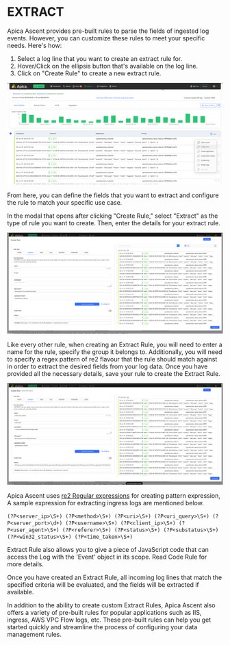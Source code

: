 # EXTRACT

Apica Ascent provides pre-built rules to parse the fields of ingested log events. However, you can customize these rules to meet your specific needs. Here's how:

1. Select a log line that you want to create an extract rule for.
2. Hover/Click on the ellipsis button that's available on the log line.
3. Click on "Create Rule" to create a new extract rule.

![](<../../.gitbook/assets/search-create-rule-dropdown.png>)

From here, you can define the fields that you want to extract and configure the rule to match your specific use case.

In the modal that opens after clicking "Create Rule," select "Extract" as the type of rule you want to create. Then, enter the details for your extract rule.

![](<../../.gitbook/assets/create-rule-modal-extract.png>)

Like every other rule, when creating an Extract Rule, you will need to enter a name for the rule, specify the group it belongs to. Additionally, you will need to specify a regex pattern of re2 flavour that the rule should match against in order to extract the desired fields from your log data. Once you have provided all the necessary details, save your rule to create the Extract Rule.

![](<../../.gitbook/assets/extract-rule-demo.png>)

Apica Ascent uses [re2 Regular expressions](https://github.com/google/re2/wiki/Syntax) for creating pattern expression, A sample expression for extracting ingress logs are mentioned below.

```
(?P<server_ip>\S+) (?P<method>\S+) (?P<uri>\S+) (?P<uri_query>\S+) (?P<server_port>\d+) (?P<username>\S+) (?P<client_ip>\S+) (?P<user_agent>\S+) (?P<referer>\S+) (?P<status>\S+) (?P<substatus>\S+) (?P<win32_status>\S+) (?P<time_taken>\S+)
```

Extract Rule also allows you to give a piece of JavaScript code that can access the Log with the 'Event' object in its scope. Read Code Rule for more details.

Once you have created an Extract Rule, all incoming log lines that match the specified criteria will be evaluated, and the fields will be extracted if available.

In addition to the ability to create custom Extract Rules, Apica Ascent also offers a variety of pre-built rules for popular applications such as IIS, ingress, AWS VPC Flow logs, etc. These pre-built rules can help you get started quickly and streamline the process of configuring your data management rules.
